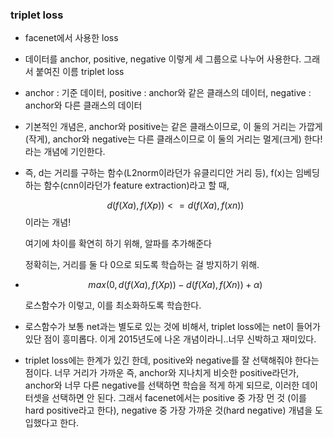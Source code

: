 ### triplet loss

* facenet에서 사용한 loss

* 데이터를 anchor, positive, negative 이렇게 세 그룹으로 나누어 사용한다. 그래서 붙여진 이름 triplet loss

* anchor : 기준 데이터, positive : anchor와 같은 클래스의 데이터, negative : anchor와 다른 클래스의 데이터 

* 기본적인 개념은, anchor와 positive는 같은 클래스이므로, 이 둘의 거리는 가깝게(작게), anchor와 negative는 다른 클래스이므로 이 둘의 거리는 멀게(크게) 한다! 라는 개념에 기인한다. 

* 즉, d는 거리를 구하는 함수(L2norm이라던가 유클리디안 거리 등), f(x)는 임베딩하는 함수(cnn이라던가 feature extraction)라고 할 때, 
  
  $$
  d(f(Xa),f(Xp)) <= d(f(Xa),f(xn))
  $$
  이라는 개념!

  여기에 차이를 확연히 하기 위해, 알파를 추가해준다

  정확히는, 거리를 둘 다 0으로 되도록 학습하는 걸 방지하기 위해.

  

* $$
  max(0,d(f(Xa),f(Xp))-d(f(Xa),f(Xn))+\alpha)
  $$

  로스함수가 이렇고, 이를 최소화하도록 학습한다. 

* 로스함수가 보통 net과는 별도로 있는 것에 비해서, triplet loss에는 net이 들어가 있단 점이 흥미롭다. 이게 2015년도에 나온 개념이라니..너무 신박하고 재미있다.

* triplet loss에는 한계가 있긴 한데, positive와 negative를 잘 선택해줘야 한다는 점이다. 너무 거리가 가까운 즉, anchor와 지나치게 비슷한 positive라던가, anchor와 너무 다른 negative를 선택하면 학습을 적게 하게 되므로, 이러한 데이터셋을 선택하면 안 된다. 그래서 facenet에서는 positive 중 가장 먼 것 (이를 hard positive라고 한다), negative 중 가장 가까운 것(hard negative) 개념을 도입했다고 한다. 
